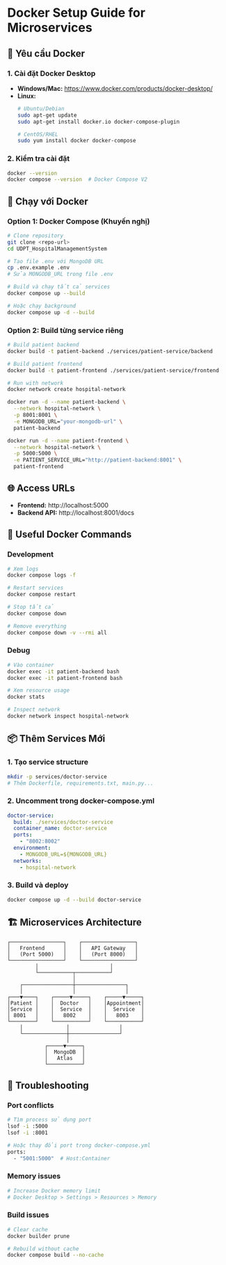 # Docker Setup Guide for Microservices

## 🐳 Yêu cầu Docker

### 1. Cài đặt Docker Desktop
- **Windows/Mac:** https://www.docker.com/products/docker-desktop/
- **Linux:** 
  ```bash
  # Ubuntu/Debian
  sudo apt-get update
  sudo apt-get install docker.io docker-compose-plugin
  
  # CentOS/RHEL
  sudo yum install docker docker-compose
  ```

### 2. Kiểm tra cài đặt
```bash
docker --version
docker compose --version  # Docker Compose V2
```

## 🚀 Chạy với Docker

### Option 1: Docker Compose (Khuyến nghị)
```bash
# Clone repository
git clone <repo-url>
cd UDPT_HospitalManagementSystem

# Tạo file .env với MongoDB URL
cp .env.example .env
# Sửa MONGODB_URL trong file .env

# Build và chạy tất cả services
docker compose up --build

# Hoặc chạy background
docker compose up -d --build
```

### Option 2: Build từng service riêng
```bash
# Build patient backend
docker build -t patient-backend ./services/patient-service/backend

# Build patient frontend  
docker build -t patient-frontend ./services/patient-service/frontend

# Run with network
docker network create hospital-network

docker run -d --name patient-backend \
  --network hospital-network \
  -p 8001:8001 \
  -e MONGODB_URL="your-mongodb-url" \
  patient-backend

docker run -d --name patient-frontend \
  --network hospital-network \
  -p 5000:5000 \
  -e PATIENT_SERVICE_URL="http://patient-backend:8001" \
  patient-frontend
```

## 🌐 Access URLs
- **Frontend:** http://localhost:5000
- **Backend API:** http://localhost:8001/docs

## 🔧 Useful Docker Commands

### Development
```bash
# Xem logs
docker compose logs -f

# Restart services
docker compose restart

# Stop tất cả
docker compose down

# Remove everything
docker compose down -v --rmi all
```

### Debug
```bash
# Vào container
docker exec -it patient-backend bash
docker exec -it patient-frontend bash

# Xem resource usage
docker stats

# Inspect network
docker network inspect hospital-network
```

## 📦 Thêm Services Mới

### 1. Tạo service structure
```bash
mkdir -p services/doctor-service
# Thêm Dockerfile, requirements.txt, main.py...
```

### 2. Uncomment trong docker-compose.yml
```yaml
doctor-service:
  build: ./services/doctor-service
  container_name: doctor-service
  ports:
    - "8002:8002"
  environment:
    - MONGODB_URL=${MONGODB_URL}
  networks:
    - hospital-network
```

### 3. Build và deploy
```bash
docker compose up -d --build doctor-service
```

## 🏗️ Microservices Architecture

```
┌─────────────────┐    ┌─────────────────┐
│   Frontend      │    │   API Gateway   │
│   (Port 5000)   │    │   (Port 8000)   │
└─────────────────┘    └─────────────────┘
         │                       │
         └───────────┬───────────┘
                     │
    ┌────────────────┼────────────────┐
    │                │                │
┌───▼────┐    ┌─────▼─────┐    ┌─────▼─────┐
│Patient │    │  Doctor   │    │Appointment│
│Service │    │  Service  │    │  Service  │
│ 8001   │    │   8002    │    │   8003    │
└────────┘    └───────────┘    └───────────┘
    │              │                │
    └──────────────┼────────────────┘
                   │
            ┌─────▼─────┐
            │  MongoDB  │
            │   Atlas   │
            └───────────┘
```

## 🚨 Troubleshooting

### Port conflicts
```bash
# Tìm process sử dụng port
lsof -i :5000
lsof -i :8001

# Hoặc thay đổi port trong docker-compose.yml
ports:
  - "5001:5000"  # Host:Container
```

### Memory issues
```bash
# Increase Docker memory limit
# Docker Desktop > Settings > Resources > Memory
```

### Build issues
```bash
# Clear cache
docker builder prune

# Rebuild without cache
docker compose build --no-cache
```
